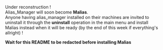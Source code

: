 Under reconstruction !
<br>
Alias_Manager will soon become **Malias**.
<br>
Anyone having alias_manager installed on their machines are invited to uninstall it through the **uninstall** operation in the main menu and install Malias instead when it will be ready (by the end of this week if everything's allright) !

**Wait for this README to be redacted before installing Malias**
